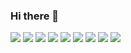 ### Hi there 👋

<!--
**hennie124/hennie124** is a ✨ _special_ ✨ repository because its `README.md` (this file) appears on your GitHub profile.

Here are some ideas to get you started:

- 🔭 I’m currently working on ...
- 🌱 I’m currently learning ...
- 👯 I’m looking to collaborate on ...
- 🤔 I’m looking for help with ...
- 💬 Ask me about ...
- 📫 How to reach me: ...
- 😄 Pronouns: ...
- ⚡ Fun fact: ... -->

<img src="https://img.shields.io/badge/Python-3766AB?style=flat-square&logo=Python&logoColor=white"/></a> 
<img src="https://img.shields.io/badge/Java-007396?style=flat-square&logo=Java&logoColor=white"/></a> 
<img src="https://img.shields.io/badge/Swift-F47343?style=flat-square&logo=Swift&logoColor=white"/></a> 
<img src="https://img.shields.io/badge/Spring-6DB33F?style=flat-square&logo=Spring&logoColor=white"/></a>
<img src="https://img.shields.io/badge/Androidstudio-3DDC84?style=flat-square&logo=Androidstudio&logoColor=white"/></a>
<img src="https://img.shields.io/badge/Xcode-147EFB?style=flat-square&logo=Xcode&logoColor=white"/></a> 
<img src="https://img.shields.io/badge/Javascript-F7DF1E?style=flat-square&logo=Javascript&logoColor=white"/></a>
<img src="https://img.shields.io/badge/Adobeillustrator-FF9A00?style=flat-square&logo=Adobeillustrator&logoColor=white"/></a>
<img src="https://img.shields.io/badge/Adobeprimeierpro-9999FF?style=flat-square&logo=Adobeprimeierpro&logoColor=white"/></a>
	








 

